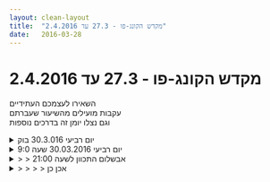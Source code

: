 ```yaml
---
layout: clean-layout
title:  "מקדש הקונג-פו - 27.3 עד 2.4.2016"
date:   2016-03-28
---
```

# מקדש הקונג-פו - 27.3 עד 2.4.2016 
השאירו לעצמכם העתידיים<br> עקבות מועילים מהשיעור שעברתם<br> וגם נצלו יומן זה בדרכים נוספות

<details>
                    <summary>יום רביעי 30.3.016 בוק</summary>
                    נוכחים: אינגריד, דורית, רמי,<br> זמן מקדים - לתת לעצמי פשוט ליהנות ולהיות ברגע. אין צורך להתכונן, אני מוכן.<br> הליכה תוך כדי התמקדות במה שמנסה להגיע אלינו.<br> הגברת רזולוציה<br> לחקור את המעבר מרגל לרגל, להשתמש בתרגילי החימום השונים כבסיס לעבודה,<br> דברים שעלו בי: להקצות למשימות את הזמן שנדרש להן, אם זה תרגול הקונג פו או אם זה כתיבה של מאמר. לתת את מסגרת הזמן הנדרשת כדי לתת לאותה פעולה לצמוח. לפעמים אפשר להתמקד בתוצאה הסופית, לדוגמה גמישות אבל לפעמים לא חייבים ואפשר לתת למסגרת העבודה ומסגרת הזמן להוביל, להביא לתוצאות לא צפויות.<br> ‏דברים שקיבלתי במהלך השיעור: ‏<br> עבודה משודרגת על רמת המיקוד שלי.&nbsp;&nbsp;דוגמא: בזמן עבודה על כפיפות ומתיחות של הרגליים, לראות מה מצב הכתפיים, העורף או ה‏זרת. בזמן תרגול של אגרופים לראות מה התחושה בשוקיים שלי. ‏עבודת כתפיים עם דורית ורמי, שידרוג היכולת שלי לנצל את התנועה של היריב לטובתי. <br> עבודה חופשית, על אגרוף תוך כדי ירידה לאחור‏. <br> עבודה הפנימית, לעבור על ההצלחות הקטנות בשיעור לבחור אחת לעשות לה בירור (מהסוג שאנחנו שומרים לעיתים קרובות עבור כישלון) לראות ‏ולנסות להבין מה בדיוק קרה, אלו נסיבות או מהאפשר את ההצלחה. עבודה פנימית על נשימה והתבוננות בצלילים מסביב <br> סיום עבודהבשעה ‏8:15
                  </details><details>
                    <summary>יום רביעי 30.03.2016 שעה 9:0</summary>
                    מיקום פתח תקווה, בסלון הבית.<br> שיעור של שע שסביבו סביב ריפוי ולמידה:<br> סריקה של הגוף מעבר על כאבים מהרגליים ועד כמה שיותר למעלה.<br> התנסות במשחבות מה מניע את המחשבות? מה מניע את התחושות?<br> התנסות מחשבה מפחידה מחשבה מרגשת מחשבה משמחת להרגיש איך הגוף מרגיש כלפיהם.<br> להרגיש את הדבר של התודע השמקבלת את המחשבות את השילוב שלהן עם הרגש ומזינה משהו ניזונה ממשהו יוצרת איזשהו תהליך שעוד רוצה ללמוד אותו<br> <br> מתחיל לבחון את בקשר של כל זה ליצירה ללמידה.<br> שני כלים ללימוד פרימת העבר מסיפורים, שיזרת ופרימת העתיד:<br> התנסות: לדמיין שנכשלתי במשהו חשוב,&nbsp;&nbsp;לדמיין שהצלחתי, פרימה של העבר ממחשבות איך הרגשתי לגבי משהו איך ארגיש יותר מאוחר<br> לדמיין את הגוף נפרא מתפרץ למימדים חדשים לגדלים חדשים? להרגיש איך הגוף יכול להשתנות לגדול להתעצב מחדש שרירים להתמתח, הגוף לגדול.<br> לדמיין מתיחות שונות מתיחה קלה עם הרגליים.<br> המשך ריפוי הגוף, טייפול בגוף לראות נחישות ועוררות של מצבים מסויימים איך חש חי בתוכם איך אני חש לפעמים חסר בתוכם לנסות להרגיש מה מניע את שמזיז את המחשבות, לנסות לתאר אותו.<br> דימיון של עושר עושר אינטלקטואלי של למידה עשירה,עושר של פריצה של מחשבות ודעות, עושר של חיים טובים מלאי עוררות וכבוד כבוד לחיים לרגשה לשפע של מחשבות , סוג של כיבוד השפע שפע שיכול להיות גם ללא עושר חומרי אגדי, שפע של בנייה של צחוק של חיבה וחיים טובים, שפע של לא לאצור את עצמנו לסוג אחד של מחשבות של רגשות שפע של נכונות לבדוק להכיל, שפע של נכונות לקבל.<br> ריפוי לדמיין את הגוף בריא חזק לדמיין את השרירים מתהדקים, גדלים להרגיש איך כל חלקי הגוף מותמרים למשהו אחר עם יותר מודעות לכל צעד שנעשה.<br> שמחה שמחה אפילו מינית על כל זה על החיים האלו.<br> גאווה במיניות הזאת מיניות של להרגיש את הגוף להרגיש את החיים להרגיש את מה שמסביבי את מי שמסביבי<br> <br> תשומת לב לסו, השיעור כיונון למנוחה מכל התחשות האלו.<br> סיום שיעור בעוררות גדולה בתשומת לב לגוף לכאב לחיים.
                  </details><details>
                    <summary>> > אבשלום התכוון לשעה 21:00</summary>
                    <br><br><table width='70%' cellpadding='0' cellspacing='0' bgcolor='#C6C7C6'><tr><td height='1'></td></tr></table><br><b>מדברים על מדיטציה:</b> <a href="http://forums.tapuz.co.il/meditation" target="_blank">http://forums.tapuz.co.il/meditation</a><br/><br/>לומדים את אמנות המדיטציה: <a href="http://www.ThePracticalMeditation.com" target="_blank" rel=nofollow>www.ThePracticalMeditation.com</a><br/>לומדים את אמנות היכולת: <a href="http://www.MagicalChanging.com" target="_blank" rel=nofollow>www.MagicalChanging.com</a>
                  </details><details>
                    <summary>> > > > אכן כן</summary>
                    
                  </details><details>
                    <summary>שיעור יום ד 21:3</summary>
                    התחלנו את השיעור&nbsp;&nbsp;אסא וריב ואני, קיבלנו משימה להרגיש כמו בבית הספר שיוצאים בסוף שנה לחופש הגדול. בהמשך קיבלתי הנחייה להוביל כהמשך להנחייה הקודמת ותוך כדי צעידה לכיוון בן יהודה התאמנו את עצמנו באנרגיות קלות. כך מצאנו את עצמנו משוטטים ברחובותיה היפים של תל אביב&nbsp;&nbsp;כשההוראה שניתנה&nbsp;&nbsp;היא&nbsp;&nbsp;ללכת אחורה בגיל . עד גיל שנתיים. וראו פלא כשהגעתי לגיל 3 הגענו פיזית לגן שבו למדתי בגיל 3 (לפני 43 שנים) ויותר מזה, אפילו הצלחתי לאתר את הגן שלא ראיתי במשך 43 שנה. <br> כך המשכנו לשוטט עד שהגענו לביניין יפיפה בו הנחנו את תיקנו והמשכנו להתאמן לבד וביחד.<br> התאמנתי בהזזות וחידדתי את איך&nbsp;&nbsp;תשומת הל לכך שגם כשאני זזה אמשיך לשים לב לגוף שלי ואנרגית התנופה. כך גם בהפלות חידדתי את תשומת ליבי לתצורת הגוף שלי ולבחירה איך אני מחזיקה את הגוף האם מתמסרת להפלה או מחזיקה או מתנגדת, הבחירה ותשומת הלב.<br> התבוננתי בעצמי קופצת וכמה אני &quot;מקשה/פוגעת בגוף&quot; או לחלופין מקדישה תשומת לב לרכות בקפיצה ורכות בחווית הגוף ללא כאב. <br> למדתי שאני גם כלי ויכולה להיות מסוכנת במיוחד כשאני לא מעריכה את העוצמות שלי<br> הוספתי להרחיב את מנעד ההפלות שלמדתי בשבוע שעבר.<br> כל זאת עם הנחיית החברים היקרים שלי.<br> והסוף שהיה שיא השיאים התנגשנו אחד בשני , לא הפסקנו לצחוק, לי זה היה כמו להיות בלונה פארק במכוניות מתנגשות.<br> ואז השיעור הרישמי שלי הסתיים וצעדתי בחזרה למקום המפגש<br> אושר גדול<br>
                  </details><details>
                    <summary>> > זמ</summary>
                    הבוקר קמתי עם שאלה לגבי האיחורים שלי ותפיסת הזמן. איך שהוא אני מרגישה שזה קשור לשיעורים וללמידה של השבוע , ביום שני איחרתי לאימון וההבנה לאחר מכן שיש לי תפקיד בכל שיעור, אולי בכל רגע, זאת, בנוסף לשיעור ביום רביעי שאני מרגישה (בגוף ) שיש קשר ועדיין לא מבינה מה הוא, להתבוננות ברגע, החיבור להרגע, &quot;הזמן לא בורח&quot;<br> אולי אני נשמעת מבולבלת אבל משהוא מתחבר לי למשפט של אחד החברים שאמר לי &quot;שימי לב לגוף שלך כשמפילים אותך, תבחרי באיזה מצב או אנרגיה את רוצה שהגוף שלך יהיה, &quot; תבחרי באנרגיה , תהיי מודעת לרגע. <br> איך זה קשור לאיחורים ולתפיסת הזמן? אם בכלל זה קשור? איך זה קשור לאיחורים ולא להיות ברגעים מסוגלים כך שהזמן בורח?<br> הרהורים...
                  </details><details>
                    <summary>> > ואוו מהמם</summary>
                    
                  </details><details>
                    <summary>29.3.16 שלישי 21:3</summary>
                    היה לי שיעור נחמד מאוד. <br> הגעתי ב20:45 בלי חשק. התחלתי לעצמי את השיעור ב21:00 עם חימום קצר. אח&quot;כ ישבתי ותהיתי בסוגיה &quot;למה אני לומד קונג פו&quot; ו&quot;למה אין לי חשק ללמוד&quot;. שיתפתי את המצב עם שמואל כשהגיע, בלי לנסות לפתור את זה. <br> רצתי קצת. <br> <br> עקבתי אחרי שמואל ואורי עד לרחבה המוגבהת שבין בניין העירייה לכיכר רבין.<br> הם התאמנו על פלטת הבטון ואני ישבתי בצמוד לבניין ועבדתי עם עצמי. <br> עשיתי לעצמי רשימה של 12 איכויות שקשורות ל&quot;למידת קונג פו בשבילי&quot; (כגון בריאות כוח שמחה אושר אהבה עוצמה התגברות למידה). הקדשתי לכל אחת כ-2-5 דקות של עבודה חופשית בהקשר לאיכות הזו. היה אחלה! <br> סיימתי את השיעור לעצמי במקביל לסיום השיעור של שמואל ואורי, בלי לתכנן מראש, באיזור 22:15. <br><br><br><table width='70%' cellpadding='0' cellspacing='0' bgcolor='#C6C7C6'><tr><td height='1'></td></tr></table><br><img border=0 src=../tapuzforum/images/Emo42.gif><br><br><b>יש בי אהבה והיא תנצח.</b><br><br><br><a rel=nofollow href=http://blog.tapuz.co.il/pathoftheone target=_blank style=color:black>http://blog.tapuz.co.il/pathoftheone</a>            <br><br>
                  </details><a href="javascript:history.back()">בית</a>